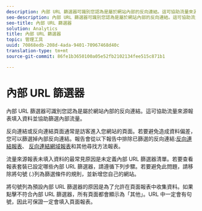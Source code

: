 ```yaml
---
description: 內部 URL 篩選器可識別您認為是屬於網站內部的反向連結。這可協助流量來源報表填入資料並協助篩選內部流量。
seo-description: 內部 URL 篩選器可識別您認為是屬於網站內部的反向連結。這可協助流量來源報表填入資料並協助篩選內部流量。
seo-title: 內部 URL 篩選器
solution: Analytics
title: 內部 URL 篩選器
topic: 管理工具
uuid: 70868edb-208d-4ada-9401-70967468d40c
translation-type: tm+mt
source-git-commit: 86fe1b3650100a05e52fb2102134fee515c871b1

---
```



# 內部 URL 篩選器

內部 URL 篩選器可識別您認為是屬於網站內部的反向連結。這可協助流量來源報表填入資料並協助篩選內部流量。

反向連結或反向連結頁面通常是訪客進入您網站的頁面。若要避免造成資料偏差，您可以篩選掉內部反向連結。報告會從以下報告中排除已篩選的反向連結:[反向連結報表](/help/components/c-variables/dimensionslist/reports-referrers.md)、 [反向連結網域報表](/help/components/c-variables/dimensionslist/reports-referring-domains.md)和其他尋找方法報表。

流量來源報表未填入資料的最常見原因是未定義內部 URL 篩選器清單。若要查看報表套裝已設定哪些內部 URL 篩選器，請遵循下列步驟。若要避免此問題，請移除將句號 (.)列為篩選條件的規則，並新增您自己的網站。

將句號列為預設內部 URL 篩選器的原因是為了允許在頁面報表中收集資料。如果點擊不符合內部 URL 篩選器，所有頁面都會顯示為「其他」。URL 中一定會有句號，因此可保證一定會填入頁面報表。
